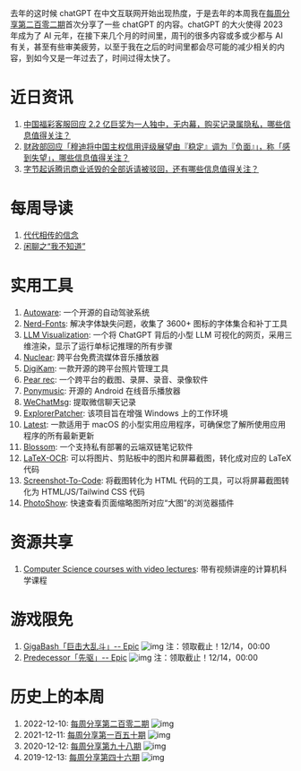 去年的这时候 chatGPT 在中文互联网开始出现热度，于是去年的本周我在[每周分享第二百零二期](https://mp.weixin.qq.com/s/BivXyyTu-V181soOQQPZyA)首次分享了一些 chatGPT 的内容。chatGPT 的大火使得 2023 年成为了 AI 元年，在接下来几个月的时间里，周刊的很多内容或多或少都与 AI 有关，甚至有些审美疲劳，以至于我在之后的时间里都会尽可能的减少相关的内容，到如今又是一年过去了，时间过得太快了。

# 近日资讯

1. [中国福彩客服回应 2.2 亿巨奖为一人独中，无内幕，购买记录属隐私，哪些信息值得关注？](https://www.zhihu.com/question/633719611)
2. [财政部回应「穆迪将中国主权信用评级展望由『稳定』调为『负面』」，称「感到失望」，哪些信息值得关注？](https://www.zhihu.com/question/633402575)
3. [字节起诉腾讯商业诋毁的全部诉请被驳回，还有哪些信息值得关注？](https://www.zhihu.com/question/633368823)

# 每周导读

1. [代代相传的信念](https://mp.weixin.qq.com/s/9lo7ktYKDVOmZGUXA8TKkQ)
2. [闲聊之“我不知道”](https://mp.weixin.qq.com/s/WQ7-NiFc6ulUpywADbrlKQ)

# 实用工具

1. [Autoware](https://github.com/autowarefoundation/autoware): 一个开源的自动驾驶系统
2. [Nerd-Fonts](https://github.com/ryanoasis/nerd-fonts): 解决字体缺失问题，收集了 3600+ 图标的字体集合和补丁工具
3. [LLM Visualization](https://github.com/bbycroft/llm-viz): 一个将 ChatGPT 背后的小型 LLM 可视化的网页，采用三维渲染，显示了运行单标记推理的所有步骤
4. [Nuclear](https://github.com/nukeop/nuclear): 跨平台免费流媒体音乐播放器
5. [DigiKam](https://invent.kde.org/graphics/digikam): 一款开源的跨平台照片管理工具
6. [Pear rec](https://github.com/027xiguapi/pear-rec): 一个跨平台的截图、录屏、录音、录像软件
7. [Ponymusic](https://github.com/wangchenyan/ponymusic): 开源的 Android 在线音乐播放器
8. [WeChatMsg](https://github.com/LC044/WeChatMsg): 提取微信聊天记录
9. [ExplorerPatcher](https://github.com/valinet/ExplorerPatcher): 该项目旨在增强 Windows 上的工作环境
10. [Latest](https://github.com/mangerlahn/Latest): 一款适用于 macOS 的小型实用应用程序，可确保您了解所使用应用程序的所有最新更新
11. [Blossom](https://github.com/blossom-editor/blossom): 一个支持私有部署的云端双链笔记软件
12. [LaTeX-OCR](https://github.com/lukas-blecher/LaTeX-OCR): 可以将图片、剪贴板中的图片和屏幕截图，转化成对应的 LaTeX 代码
13. [Screenshot-To-Code](https://github.com/abi/screenshot-to-code): 将截图转化为 HTML 代码的工具，可以将屏幕截图转化为 HTML/JS/Tailwind CSS 代码
14. [PhotoShow](https://github.com/Mr-VincentW/PhotoShow): 快速查看页面缩略图所对应“大图”的浏览器插件 

# 资源共享

1. [Computer Science courses with video lectures](https://github.com/Developer-Y/cs-video-courses): 带有视频讲座的计算机科学课程

# 游戏限免

1. [GigaBash「巨击大乱斗」-- Epic](https://store.epicgames.com/p/gigabash)
![img](https://mmbiz.qpic.cn/sz_mmbiz_jpg/pDARXZuibAKR195lbicfUDPCJ4kkwyR247BoD0sLrWSXchz5jNUK9jqSpJjpNBl5jeP9pDQfFcS84yGbPCEXmtJg/640?wx_fmt=jpeg&amp;from=appmsg)
注：领取截止！12/14，00:00
2. [Predecessor「先驱」-- Epic](https://store.epicgames.com/p/predecessor)
![img](https://mmbiz.qpic.cn/sz_mmbiz_jpg/pDARXZuibAKR195lbicfUDPCJ4kkwyR247VFkichN1iaqgPkQZ1j6tFUZyTghRpb6TIRIolwIUFlZicA0nntFvRYATg/640?wx_fmt=jpeg&amp;from=appmsg)
注：领取截止！12/14，00:00

# 历史上的本周

1. 2022-12-10: [每周分享第二百零二期](https://mp.weixin.qq.com/s/BivXyyTu-V181soOQQPZyA)
![img](https://mmbiz.qpic.cn/sz_mmbiz_jpg/pDARXZuibAKQrMOTLnf1IdpSUrBTF2CMibmPMzqm7yXeSuIk1FkZPP9Qbpia8RGVleAiaqFOficZBKYATyYgibvPt8FQ/640?wx_fmt=jpeg&wxfrom=5&wx_lazy=1&wx_co=1)
2. 2021-12-11: [每周分享第一百五十期](https://mp.weixin.qq.com/s/izuNhc7Ivqlyxgz-L-wPmw)
![img](https://mmbiz.qpic.cn/sz_mmbiz_jpg/pDARXZuibAKQIg6iaIBvdNueRg7G5ib4WZ5S9xicicWicvl38g2wBvpZdAbpQzDuKqgJ9m03IltsQviad74d9ebzT32ag/640?wx_fmt=jpeg&wxfrom=5&wx_lazy=1&wx_co=1)
3. 2020-12-12: [每周分享第九十八期](https://mp.weixin.qq.com/s/0gDo9P8DLZRbOikEatqgMA)
![img](https://mmbiz.qpic.cn/sz_mmbiz_jpg/pDARXZuibAKQvSdABq3lVVXvPfQpHOY1kRHAMRClMyiaORLkrGI4cJZhRsoL1mTd7gY0R08EtKC01EKtkWvaKYgw/640?wx_fmt=jpeg&wxfrom=5&wx_lazy=1&wx_co=1)
4. 2019-12-13: [每周分享第四十六期](https://mp.weixin.qq.com/s/yOga4q6MQRCeljfXMwXPHg)
![img](https://mmbiz.qpic.cn/sz_mmbiz_png/pDARXZuibAKSiaOLzVibJqo98pwkttE7vSPwDCaNlW1NSic1OljJ8jro7hYDg6aMMRSwQrTxn3ogE6Zib1Aa0fSzaDQ/640?wx_fmt=png&wxfrom=5&wx_lazy=1&wx_co=1)
